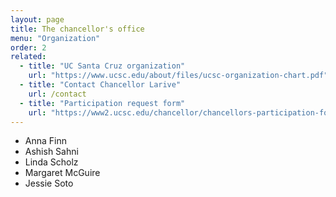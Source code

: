 ```yaml
---
layout: page
title: The chancellor's office
menu: "Organization"
order: 2
related:
  - title: "UC Santa Cruz organization"
    url: "https://www.ucsc.edu/about/files/ucsc-organization-chart.pdf"
  - title: "Contact Chancellor Larive"
    url: /contact
  - title: "Participation request form"
    url: "https://www2.ucsc.edu/chancellor/chancellors-participation-form/"
---
```


- Anna Finn
- Ashish Sahni
- Linda Scholz
- Margaret McGuire
- Jessie Soto
